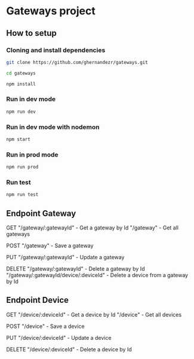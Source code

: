 # Gateways project

## How to setup

### Cloning and install dependencies

```bash
git clone https://github.com/ghernandezr/gateways.git

cd gateways

npm install
```

### Run in dev mode

```bash
npm run dev
```

### Run in dev mode with nodemon

```bash
npm start
```

### Run in prod mode

```bash
npm run prod
```

### Run test

```bash
npm run test
```

## Endpoint Gateway

GET
"/gateway/:gatewayId" - Get a gateway by Id
"/gateway" - Get all gateways

POST
"/gateway" - Save a gateway

PUT
"/gateway/:gatewayId" - Update a gateway

DELETE
"/gateway/:gatewayId" - Delete a gateway by Id
"/gateway/:gatewayId/device/:deviceId" - Delete a device from a gateway by Id

## Endpoint Device

GET
"/device/:deviceId" - Get a device by Id
"/device" - Get all devices

POST
"/device" - Save a device

PUT
"/device/:deviceId" - Update a device

DELETE
"/device/:deviceId" - Delete a device by Id
